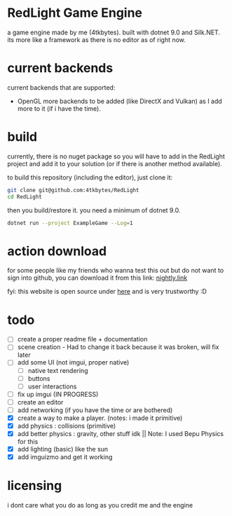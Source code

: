 # RedLight Game Engine
a game engine made by me (4tkbytes). built with dotnet 9.0 and Silk.NET. its more like a framework as there is no editor as of right now.  

# current backends
current backends that are supported: 
- OpenGL
more backends to be added (like DirectX and Vulkan) as I add more to it (if i have the time).

# build
currently, there is no nuget package so you will have to add in the RedLight project and add it to your solution (or if there is another
method available). 

to build this repository (including the editor), just clone it:
```bash
git clone git@github.com:4tkbytes/RedLight
cd RedLight
```
then you build/restore it. you need a minimum of dotnet 9.0. 
```bash
dotnet run --project ExampleGame --Log=1
```

# action download

for some people like my friends who wanna test this out but do not want to sign into github, you
can download it from this link: [nightly.link](https://nightly.link/4tkbytes/RedLight/workflows/dotnet-desktop.yaml/main?preview)

fyi: this website is open source under [here](https://github.com/oprypin/nightly.link) and is very trustworthy :D

# todo
- [ ] create a proper readme file + documentation
- [ ] scene creation - Had to change it back because it was broken, will fix later
- [ ] add some UI (not imgui, proper native)
  - [ ] native text rendering
  - [ ] buttons
  - [ ] user interactions
- [ ] fix up imgui (IN PROGRESS)
- [ ] create an editor
- [ ] add networking (if you have the time or are bothered)
- [x] create a way to make a player. (notes: i made it primitive)
- [x] add physics : collisions (primitive)
- [x] add better physics : gravity, other stuff idk || Note: I used Bepu Physics for this
- [x] add lighting (basic) like the sun
- [x] add imguizmo and get it working

# licensing
i dont care what you do as long as you credit me and the engine
